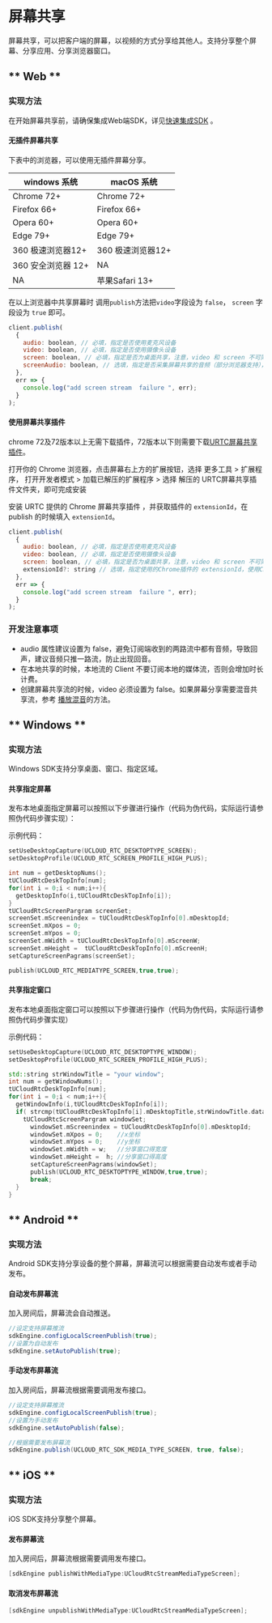 # 屏幕共享

屏幕共享，可以把客户端的屏幕，以视频的方式分享给其他人。支持分享整个屏幕、分享应用、分享浏览器窗口。


<!-- tabs:start -->

## ** Web **

### 实现方法

在开始屏幕共享前，请确保集成Web端SDK，详见[快速集成SDK](https://github.com/ucloud/urtc-sdk-web/blob/master/Manual.md) 。

#### 无插件屏幕共享

下表中的浏览器，可以使用无插件屏幕分享。   

| windows 系统 | macOS 系统 |
|-|-|
| Chrome 72+ | Chrome 72+ |
| Firefox 66+ | Firefox 66+|
| Opera 60+ | Opera 60+ |
| Edge 79+ | Edge 79+ |
| 360 极速浏览器12+ | 360 极速浏览器12+  |
| 360 安全浏览器 12+ | NA |
| NA | 苹果Safari 13+ |


在以上浏览器中共享屏幕时 调用`publish`方法把`video`字段设为 `false`， `screen` 字段设为 `true` 即可。   

```js
client.publish(
  {
    audio: boolean, // 必填，指定是否使用麦克风设备
    video: boolean, // 必填，指定是否使用摄像头设备
    screen: boolean, // 必填，指定是否为桌面共享，注意，video 和 screen 不可同时为 true
    screenAudio: boolean, // 选填，指定是否采集屏幕共享的音频（部分浏览器支持），默认为 false
  },
  err => {
    console.log("add screen stream  failure ", err);
  }
);
```

#### 使用屏幕共享插件

chrome 72及72版本以上无需下载插件，72版本以下则需要下载[URTC屏幕共享插件](http://urtcsdk.cn-bj.ufileos.com/URTC-screen-extention.zip)。

打开你的 Chrome 浏览器，点击屏幕右上方的扩展按钮，选择 更多工具 > 扩展程序， 打开开发者模式 > 加载已解压的扩展程序 > 选择 解压的 URTC屏幕共享插件文件夹，即可完成安装

安装 URTC 提供的 Chrome 屏幕共享插件 ，并获取插件的 `extensionId`，在 publish 的时候填入 `extensionId`。

```js
client.publish(
  {
    audio: boolean, // 必填，指定是否使用麦克风设备
    video: boolean, // 必填，指定是否使用摄像头设备
    screen: boolean, // 必填，指定是否为桌面共享，注意，video 和 screen 不可同时为 true
    extensionId?: string // 选填，指定使用的Chrome插件的 extensionId，使用Chrome屏幕共享插件时必填
  },
  err => {
    console.log("add screen stream  failure ", err);
  }
);
```
### 开发注意事项

* audio 属性建议设置为 false，避免订阅端收到的两路流中都有音频，导致回声，建议音频只推一路流，防止出现回音。
* 在本地共享的时候，本地流的 Client 不要订阅本地的媒体流，否则会增加时长计费。
* 创建屏幕共享流的时候，video 必须设置为 false。如果屏幕分享需要混音共享流，参考 [播放混音](urtc/sdk/Audio/AudioMixing)的方法。

## ** Windows **

### 实现方法

Windows SDK支持分享桌面、窗口、指定区域。

#### 共享指定屏幕

发布本地桌面指定屏幕可以按照以下步骤进行操作（代码为伪代码，实际运行请参照伪代码步骤实现）：

示例代码：

```cpp
setUseDesktopCapture(UCLOUD_RTC_DESKTOPTYPE_SCREEN);
setDesktopProfile(UCLOUD_RTC_SCREEN_PROFILE_HIGH_PLUS);

int num = getDesktopNums();
tUCloudRtcDeskTopInfo[num];
for(int i = 0;i < num;i++){
  getDesktopInfo(i,tUCloudRtcDeskTopInfo[i]);
}
tUCloudRtcScreenPargram screenSet;
screenSet.mScreenindex = tUCloudRtcDeskTopInfo[0].mDesktopId;
screenSet.mXpos = 0;
screenSet.mYpos = 0;
screenSet.mWidth = tUCloudRtcDeskTopInfo[0].mScreenW;
screenSet.mHeight =  tUCloudRtcDeskTopInfo[0].mScreenH;
setCaptureScreenPagrams(screenSet);

publish(UCLOUD_RTC_MEDIATYPE_SCREEN,true,true);
```

#### 共享指定窗口

发布本地桌面指定窗口可以按照以下步骤进行操作（代码为伪代码，实际运行请参照伪代码步骤实现）

示例代码：

```cpp
setUseDesktopCapture(UCLOUD_RTC_DESKTOPTYPE_WINDOW);
setDesktopProfile(UCLOUD_RTC_SCREEN_PROFILE_HIGH_PLUS);

std::string strWindowTitle = "your window";
int num = getWindowNums();
tUCloudRtcDeskTopInfo[num];
for(int i = 0;i < num;i++){
  getWindowInfo(i,tUCloudRtcDeskTopInfo[i]);
  if( strcmp(tUCloudRtcDeskTopInfo[i].mDesktopTitle,strWindowTitle.data()) == 0 ){
    tUCloudRtcScreenPargram windowSet;
      windowSet.mScreenindex = tUCloudRtcDeskTopInfo[0].mDesktopId;
      windowSet.mXpos = 0;    //x坐标
      windowSet.mYpos = 0;    //y坐标
      windowSet.mWidth = w;   //分享窗口得宽度
      windowSet.mHeight =  h; //分享窗口得高度
      setCaptureScreenPagrams(windowSet);
      publish(UCLOUD_RTC_DESKTOPTYPE_WINDOW,true,true);
      break;
  }
}


```


## ** Android **

### 实现方法

Android SDK支持分享设备的整个屏幕，屏幕流可以根据需要自动发布或者手动发布。

#### 自动发布屏幕流
加入房间后，屏幕流会自动推送。

```java
//设定支持屏幕推流
sdkEngine.configLocalScreenPublish(true);
//设置为自动发布
sdkEngine.setAutoPublish(true);
```

#### 手动发布屏幕流
加入房间后，屏幕流根据需要调用发布接口。

```java
//设定支持屏幕推流
sdkEngine.configLocalScreenPublish(true);
//设置为手动发布
sdkEngine.setAutoPublish(false);
```

```java
//根据需要发布屏幕流
sdkEngine.publish(UCLOUD_RTC_SDK_MEDIA_TYPE_SCREEN, true, false);
```



## ** iOS **

### 实现方法

iOS SDK支持分享整个屏幕。

#### 发布屏幕流
加入房间后，屏幕流根据需要调用发布接口。

```objectivec
[sdkEngine publishWithMediaType:UCloudRtcStreamMediaTypeScreen];
```
#### 取消发布屏幕流

```objectivec
[sdkEngine unpublishWithMediaType:UCloudRtcStreamMediaTypeScreen];
```

<!-- tabs:end -->
